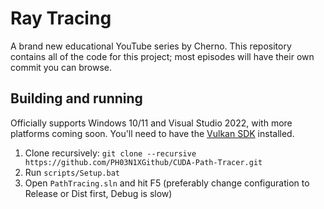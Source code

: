 # Ray Tracing

A brand new educational YouTube series by Cherno. This repository contains all of the code for this project; most episodes will have their own commit you can browse.

## Building and running
Officially supports Windows 10/11 and Visual Studio 2022, with more platforms coming soon. You'll need to have the [Vulkan SDK](https://vulkan.lunarg.com/) installed.

1. Clone recursively: `git clone --recursive https://github.com/PH03N1XGithub/CUDA-Path-Tracer.git`
2. Run `scripts/Setup.bat`
3. Open `PathTracing.sln` and hit F5 (preferably change configuration to Release or Dist first, Debug is slow)
